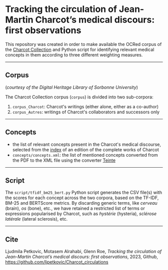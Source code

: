 # Tracking the circulation of Jean-Martin Charcot’s medical discours: first observations

This repository was created in order to make available the OCRed corpus of the [Charcot Collection](https://patrimoine.sorbonne-universite.fr/collection/Fonds-Charcot)  and Python script for identifying relevant medical concepts in them according to three different weighting measures.

---

## Corpus

(*courtesy of the Digital Heritage Library of Sorbonne University*)

The Charcot Collection corpus (`corpus`) is divided into two sub-corpora:

1. `corpus_Charcot`: Charcot's writings (either alone, either as a co-author)
2. `corpus_Autres`: writings of Charcot's collaborators and successors only

---

## Concepts

* the list of relevant concepts present in the Charcot's medical discourse, selected from the [index](https://patrimoine.sorbonne-universite.fr/viewer/3468/?offset=1#page=501&viewer=picture&o=&n=0&q=) of an edition of the complete works of Charcot
* `concepts/concepts.xml`: the list of mentioned concepts converted from the PDF to the XML file using the converter [Teinte](https://obtic.huma-num.fr/teinte/)

---

## Script

The `script/tfidf_bm25_bert.py` Python script generates the CSV file(s) with the scores for each concept across the two corpora, based on the TF-IDF, BM-25 and BERTScore metrics. By discarding generic terms, like *cerveau* (brain), *os* (bone), etc., we have retained a restricted list of terms or expressions popularised by Charcot, such as *hystérie* (hysteria), *sclérose latérale* (lateral sclerosis), etc. 

---

## Cite

Ljudmila Petkovic, Motasem Alrahabi, Glenn Roe, *Tracking the circulation of Jean-Martin Charcot’s medical discours: first observations*, 2023, Github, https://github.com/ljpetkovic/Charcot_circulations
